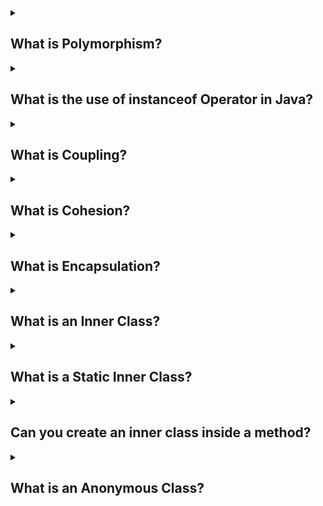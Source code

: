 <details><summary>
	
## What is Polymorphism?
</summary>
Polymorphism in Java is the ability of an object to take on many forms. It allows a reference variable of a superclass to represent objects of its subclasses. In other words, it enables objects of different classes to be treated as objects of a common superclass during runtime.

There are two types of polymorphism in Java:

### Compile-time Polymorphism (Method Overloading):

Method overloading allows multiple methods in the same class with the same name but different parameter lists.
The appropriate method is chosen at compile time based on the arguments passed to the method.
	
### Runtime Polymorphism (Method Overriding):

Method overriding occurs when a subclass provides its own implementation of a method that is already defined in its superclass.
The method to be executed is determined at runtime based on the actual object being referred to by the reference variable.
Polymorphism is achieved through inheritance, where subclasses inherit the properties and behaviors of their superclass. It allows for code reuse, flexibility, and the ability to write generic code that can operate on objects of different types.

    class Animal {
      public void makeSound() {
          System.out.println("Animal makes a sound");
      }
    }

    class Dog extends Animal {
      @Override
      public void makeSound() {
          System.out.println("Dog barks");
      }
    }

    class Cat extends Animal {
        @Override
        public void makeSound() {
            System.out.println("Cat meows");
        }
    }

    public class Main {
        public static void main(String[] args) {
            Animal animal1 = new Dog(); // Dog object assigned to Animal reference
            Animal animal2 = new Cat(); // Cat object assigned to Animal reference

            animal1.makeSound(); // Output: Dog barks
            animal2.makeSound(); // Output: Cat meows
        }
    }
</details>
<details><summary>
	
## What is the use of instanceof Operator in Java?
</summary>
The instanceof operator in Java is used to test if an object is an instance of a particular class or implements a specific interface. It allows you to check the type of an object at runtime.

The instanceof operator has the following syntax:

    object instanceof Class

Here, object is the reference variable whose type is being checked, and Class is the class or interface that is being tested against. The operator returns a boolean value: true if the object is an instance of the specified class or implements the specified interface, and false otherwise.

The instanceof operator is commonly used in scenarios such as:

Type checking: You can use instanceof to determine the actual type of an object before performing certain operations or casting it to a specific type. This helps avoid potential type casting errors at runtime.

Polymorphism and inheritance: instanceof can be used to determine if an object is an instance of a specific subclass or superclass. This allows you to apply different behaviors or logic based on the actual type of the object.

Here's an example that demonstrates the use of the instanceof operator:

    class Animal { }
    class Dog extends Animal { }
    class Cat extends Animal { }

    public class Main {
        public static void main(String[] args) {
            Animal animal1 = new Dog();
            Animal animal2 = new Cat();
            Animal animal3 = new Animal();

            System.out.println(animal1 instanceof Dog);  // Output: true
            System.out.println(animal2 instanceof Cat);  // Output: true
            System.out.println(animal3 instanceof Animal);  // Output: true
            System.out.println(animal1 instanceof Animal);  // Output: true
            System.out.println(animal2 instanceof Dog);  // Output: false
        }
    }

</details>
<details><summary>
	
## What is Coupling?
</summary>
Coupling in Java refers to the degree of dependency or interconnectedness between classes or components within a software system. It measures how closely one class or component relies on or interacts with another.

In general, low coupling is desirable as it promotes better software design, modularity, and maintainability. High coupling, on the other hand, can lead to code that is difficult to understand, modify, and reuse.

- **Tight coupling** - When an object creates the object to be used, then it is a tight coupling situation. As the main object creates the object itself, this object can not be changed from outside world easily marked it as tightly coupled objects.

        
        public class Tester {
            public static void main(String args[]) {
                A a = new A();

                  //a.display() will print A and B
                  //this implementation can not be changed dynamically
                  //being tight coupling
                  a.display();
            }
        }

        class A {
           B b;
           public A() {
              //b is tightly coupled to A
              b = new B();
           }

           public void display() {
              System.out.println("A");
              b.display();
           }
        }

        class B {    
           public B(){}
           public void display() {
              System.out.println("B");
           }
        }


- **Loose coupling** - When an object gets the object to be used from the outside, then it is a loose coupling situation. As the main object is merely using the object, this object can be changed from the outside world easily marked it as loosely coupled objects.

        public class Tester {
           public static void main(String args[]) throws IOException {
              Show b = new B();
              Show c = new C();

              A a = new A(b);          
              //a.display() will print A and B    
              a.display();

              A a1 = new A(c);
              //a.display() will print A and C    
              a1.display();
           }
        }

        interface Show {
           public void display();
        }

        class A {
           Show s;
           public A(Show s) {
              //s is loosely coupled to A
              this.s = s;
           }

           public void display() {
              System.out.println("A");
              s.display();
           }
        }

        class B implements Show {    
           public B(){}
           public void display() {
              System.out.println("B");
           }
        }

        class C implements Show {    
           public C(){}
           public void display() {
              System.out.println("C");
           }
        }

Reducing coupling is typically achieved through good software design practices, such as following the principles of encapsulation, abstraction, and dependency inversion. Using design patterns, interfaces, and dependency injection can also help to decouple components and promote modular and reusable code.

By minimizing coupling, you can improve code maintainability, reusability, testability, and overall software quality. It allows for easier understanding and modification of individual components without affecting the entire system.
</details>
<details><summary>
	
## What is Cohesion?
</summary>
Cohesion in Java is the principle of Object-Oriented programming. Cohesion is closely related to ensuring that the purpose for which a class is getting created in Java is well-focused and single. In other words, the more closely related stuff is grouped in a class, the higher will be the cohesiveness.

**Example Problem** - Example class below is downloading from internet, parsing data and storing data 
to database. Theresponsibilities of this class are not really related. This is 
not cohesive class.

    class DownloadAndStore{
            void downloadFromInternet(){
            }

            void parseData(){
            }

            void storeIntoDatabase(){
            }

            void doEverything(){
                    downloadFromInternet();
                    parseData();
                    storeIntoDatabase();
            }
    }

**Solution** - This is a better way of approaching the problem. Different classes have their 
own responsibilities.

    class InternetDownloader {
            public void downloadFromInternet() {
            }
    }

    class DataParser {
            public void parseData() {
            }
    }

    class DatabaseStorer {
            public void storeIntoDatabase() {
            }
    }

    class DownloadAndStore {
            void doEverything() {
                    new InternetDownloader().downloadFromInternet();
                    new DataParser().parseData();
                    new DatabaseStorer().storeIntoDatabase();
            }
    }
</details>
<details><summary>
	
## What is Encapsulation?
</summary>
Encapsulation in Java is a process of wrapping code and data together into a single unit, for example, a capsule which is mixed of several medicines.

We can create a fully encapsulated class in Java by making all the data members of the class private. Now we can use setter and getter methods to set and get the data in it.

The Java Bean class is the example of a fully encapsulated class.

### Advantage of Encapsulation in Java
- By providing only a setter or getter method, you can make the class read-only or write-only. In other words, you can skip the getter or setter methods.

- It provides you the control over the data. Suppose you want to set the value of id which should be greater than 100 only, you can write the logic inside the setter method. You can write the logic not to store the negative numbers in the setter methods.

- It is a way to achieve data hiding in Java because other class will not be able to access the data through the private data members.

- The encapsulate class is easy to test. So, it is better for unit testing.

- The standard IDE's are providing the facility to generate the getters and setters. So, it is easy and fast to create an encapsulated class in Java.

        Approach 1
        In this approach we create a public variable score. The main method directly 
        accesses the score variable, updates it.

        public class CricketScorer {
                public int score;
        }

        Let’s use the CricketScorer class.
        public static void main(String[] args) {
                CricketScorer scorer = new CricketScorer();
                scorer.score = scorer.score + 4;
        }

        Approach 2
        In this approach, we make score as private and access value through get and set 
        methods. However, the logic of adding 4 to the score is performed in the main 
        method.

        public class CricketScorer {
                private int score;

                public int getScore() {
                        return score;
                }

                public void setScore(int score) {
                        this.score = score;
                }
        }

        Let’s use the CricketScorer class.

        public static void main(String[] args) {
                CricketScorer scorer = new CricketScorer();
                int score = scorer.getScore();
                scorer.setScore(score + 4);
        }


        Approach 3
        In this approach - For better encapsulation, the logic of doing the four 
        operation also is moved to the CricketScorer class.

        public class CricketScorer {
                private int score;
                        public void four() {
                                score += 4;
                        }
        }

        Let’s use the CricketScorer class.
        public static void main(String[] args) {
                CricketScorer scorer = new CricketScorer();
                scorer.four();
        }

**Description** - In terms of encapsulation Approach 3 > Approach 2 > Approach 1. In Approach 3, 
the user of scorer class does not even know that there is a variable called 
score. Implementation of Scorer can change without changing other classes using 
Scorer.
</details>
<details><summary>
	
## What is an Inner Class?
</summary>
Java inner class or nested class is a class that is declared inside the class or interface.

We use inner classes to logically group classes and interfaces in one place to be more readable and maintainable.

Additionally, it can access all the members of the outer class, including private data members and methods.

### Advantage of Java inner classes

- Nested classes represent a particular type of relationship that is it can access all the members (data members and methods) of the outer class, including private.
- Nested classes are used to develop more readable and maintainable code because it logically group classes and interfaces in one place only.
- Code Optimization: It requires less code to write.

        class OuterClass {
            public class InnerClass {
            }
        }
</details>
<details><summary>
	
## What is a Static Inner Class?
</summary>
A static class is a class that is created inside a class, is called a static nested class in Java. It cannot access non-static data members and methods. It can be accessed by outer class name.

It can access static data members of the outer class, including private.
The static nested class cannot access non-static (instance) data members or

Inner Classes are classes which are declared inside other classes. Consider the following example:

    class OuterClass {
         public static class StaticNestedClass {
         }
    }

</details>
<details><summary>
	
## Can you create an inner class inside a method?
</summary>
we can write a class within a method and this will be a local type. Like local variables, the scope of the inner class is restricted within the method.

A method-local inner class can be instantiated only within the method where the inner class is defined. 

    class OuterClass {
		public void exampleMethod() {
			class MethodLocalInnerClass {
				
			};
		}
    }

</details>
<details><summary>
	
## What is an Anonymous Class?
</summary>
Java anonymous inner class is an inner class without a name and for which only a single object is created. An anonymous inner class can be useful when making an instance of an object with certain "extras" such as overloading methods of a class or interface, without having to actually subclass a class.

In simple words, a class that has no name is known as an anonymous inner class in Java. It should be used if you have to override a method of class or interface. Java Anonymous inner class can be created in two ways:

1. Class (may be abstract or concrete).
2. Interface

Below examples shows various ways to create Anonymous classes.

	class Animal {
		void bark() {
			System.out .println("Animal Bark");
		}
	};

	public class AnonymousClass {
		private static String[] reverseSort(String[] array) {
			Comparator<String> reverseComparator = new Comparator<String>() {	
				/* Anonymous Class */
				@Override
				public int compare(String string1, String string2) {
					return string2.compareTo(string1);
				}
			};
		Arrays.sort(array, reverseComparator);
		return array;
	}

	public static void main(String[] args) {
		String[] array = { "Apple", "Cat", "Boy" };
		System.out .println(Arrays.toString(reverseSort(array)));//[Cat, Boy, Apple]
		
		/* Second Anonymous Class - SubClass of Animal*/
		Animal animal = new Animal() {
			oid bark() {
				System.out .println("Subclass bark");
			}
		};
		animal.bark();//Subclass bark
		}
	}

</details>